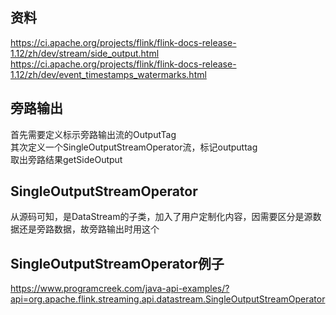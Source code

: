 ## 资料

https://ci.apache.org/projects/flink/flink-docs-release-1.12/zh/dev/stream/side_output.html  
https://ci.apache.org/projects/flink/flink-docs-release-1.12/zh/dev/event_timestamps_watermarks.html

## 旁路输出

首先需要定义标示旁路输出流的OutputTag  
其次定义一个SingleOutputStreamOperator流，标记outputtag  
取出旁路结果getSideOutput  

## SingleOutputStreamOperator

从源码可知，是DataStream的子类，加入了用户定制化内容，因需要区分是源数据还是旁路数据，故旁路输出时用这个  

## SingleOutputStreamOperator例子

https://www.programcreek.com/java-api-examples/?api=org.apache.flink.streaming.api.datastream.SingleOutputStreamOperator